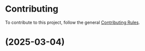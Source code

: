 # Contributing

To contribute to this project, follow the general [Contributing Rules](https://github.com/kyma-project/community/blob/main/docs/contributing/02-contributing.md).
# (2025-03-04)